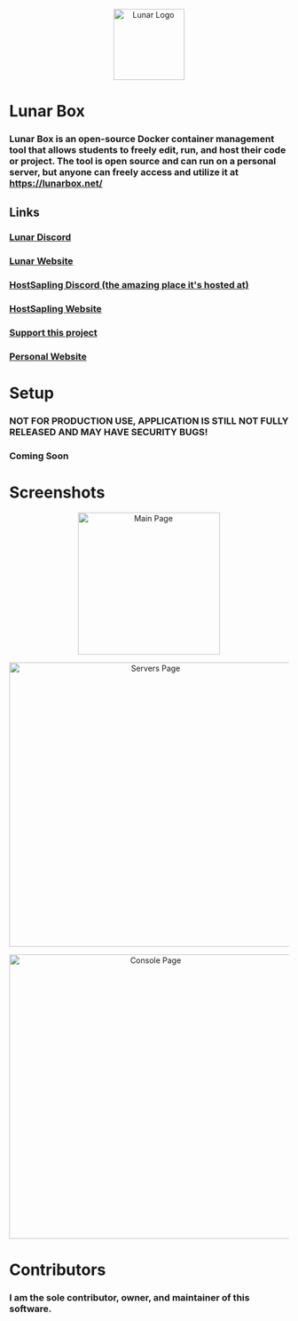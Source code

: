 <p align="center">
    <img width="128px" alt="Lunar Logo" src="https://cdn.discordapp.com/attachments/771419285092171878/771731802657521694/Untitled-1.png">
</p>

# Lunar Box
### Lunar Box is an open-source Docker container management tool that allows students to freely edit, run, and host their code or project. The tool is open source and can run on a personal server, but anyone can freely access and utilize it at https://lunarbox.net/

## Links
### [Lunar Discord](https://discord.gg/UCrwUaJ)
### [Lunar Website](https://lunarbox.net/)
### [HostSapling Discord (the amazing place it's hosted at)](https://discord.gg/tvPkE6G)
### [HostSapling Website](https://hostsapling.net/)
### [Support this project](https://paypal.me/infoupgraders/)
### [Personal Website](https://infoupgraders.com/)

# Setup
### **NOT FOR PRODUCTION USE, APPLICATION IS STILL NOT FULLY RELEASED AND MAY HAVE SECURITY BUGS!**
### Coming Soon

# Screenshots
<p align="center">
    <img width="256px" alt="Main Page" src="https://cdn.discordapp.com/attachments/771419285092171878/773571831902240768/unknown.png">
</p>
<p align="center">
    <img width="512px" alt="Servers Page" src="https://cdn.discordapp.com/attachments/771419285092171878/773571964869935145/unknown.png">
</p>
<p align="center">
    <img width="512px" alt="Console Page" src="https://cdn.discordapp.com/attachments/771419285092171878/773572089465536512/unknown.png">
</p>

# Contributors
### I am the sole contributor, owner, and maintainer of this software.